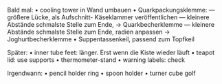 Bald mal:
• cooling tower in Wand umbauen
• Quarkpackungsklemme:
 — größere Lücke, als Aufschnitt- Käseklammer veröffentlichen
 — kleinere Abstände schmalste Stelle zum Ende, → Quarkbecherklemme
 — kleinere Abstände schmalste Stelle zum Ende, radien anpassen → Joghurtbecherklemme
• Suppentassenkeil, passend zum Topfkeil

Später:
• inner tube feet: länger. Erst wenn die Kiste wieder läuft
• teapot lid: use supports
• thermometer-stand
• warning labels: check

Irgendwann:
• pencil holder ring
• spoon holder
• turner cube golf
